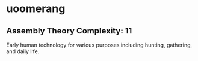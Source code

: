 # uoomerang

## Assembly Theory Complexity: 11
Early human technology for various purposes including hunting, gathering, and daily life.
